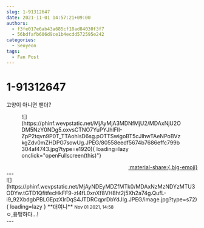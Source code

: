 ```yaml
---
slug: 1-91312647
date: 2021-11-01 14:57:21+09:00
authors:
  - f3fe017e6ab43a685cf18ad84030f3f7
  - 56bdfafb606d9ce1b4ecdd572595e242
categories:
  - Seoyeon
tags:
  - Fan Post
---
```


# 1-91312647

<div class="post-container" markdown="1">
<div class="content-container md-sidebar__scrollwrap" markdown="1">

고양이 아니면 팬더?
<figure markdown="1">
![](https://phinf.wevpstatic.net/MjAyMjA3MDNfMjU2/MDAxNjU2ODM5NzY0NDg5.oxvsCTNO7YuPYJhlFII-ZpP2tqvn9P0T_TTAohlsD6sg.pOTTSwigoBT5cJlhwTAeNPoBVzkgZdv0mZHDPG7sowUg.JPEG/80558eedf5674b7686effc799b304af4743.jpg?type=e1920){ loading=lazy onclick="openFullscreen(this)"}
</figure>


</div>
</div>

<div style="text-align: right;" markdown="1">
<a href="https://weverse.io/fromis9/fanpost/1-91312647" style="text-align: right;">:material-share:{.big-emoji}</a>
</div>
---

<div class="comments-container md-sidebar__scrollwrap" markdown="1">
<div class="comment" markdown="1">
<div class='id-container' markdown="1">
![](https://phinf.wevpstatic.net/MjAyNDEyMDZfMTk0/MDAxNzMzNDYzMTU3ODYw.tGTD1QfitfecHkFF9-zI4fL0xnXf8VH8ht2j5Xh2a74g.QufL-i9_92XbdgbPBLGEpzXIrDqS4JTDRCqprDbYdJIg.JPEG/image.jpg?type=s72){ loading=lazy }
**<span class="artist">더여니</span>** <small>Nov 01 2021, 14:58</small><br>
</div>
<div class='comment-body' markdown="1">
ㅇ,용맹하다...!
</div>
</div>
</div>
---
